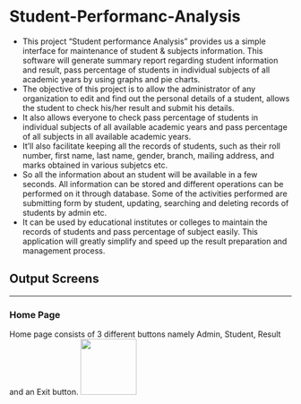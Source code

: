 # Student-Performanc-Analysis
* This project “Student performance Analysis” provides us a simple interface for maintenance of student & subjects information. This software will generate summary report regarding student information and result, pass percentage of students in individual subjects of all academic years by using graphs and pie charts.
* The objective of this project is to allow the administrator of any organization to edit and find out the personal details of a student, allows the student to check his/her result and submit his details.
* It also allows everyone to check pass percentage of students in individual subjects of all available academic years and pass percentage of all subjects in all available
academic years.
* It’ll also facilitate keeping all the records of students, such as their roll number, first name, last name, gender, branch, mailing address, and marks obtained in various subjetcs etc.
* So all the information about an student will be available in a few seconds. All information can be stored and different operations can be performed on it through database. Some of the activities performed are submitting form by student, updating, searching and deleting records of students by admin etc.
* It can be used by educational institutes or colleges to maintain the records of students and pass percentage of subject easily. This application will greatly simplify and speed up the result preparation and management process.
## Output Screens
<hr>
<h3> Home Page</h3>
Home page consists of 3 different buttons namely Admin, Student, Result and an Exit button. 
<img src="![image](https://user-images.githubusercontent.com/87567863/169820045-5ee0b0fb-4f94-4784-a3bf-3f0ad729e156.png)" width="100">





